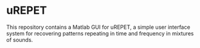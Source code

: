 # uREPET
This repository contains a Matlab GUI for uREPET, a simple user interface system for recovering patterns repeating in time and frequency in mixtures of sounds. 
